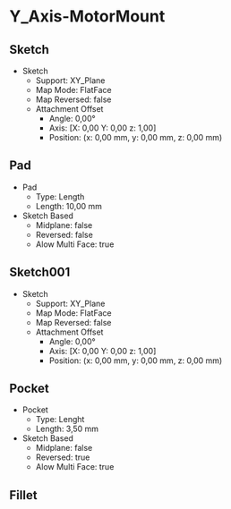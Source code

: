 # Y_Axis-MotorMount

## Sketch

* Sketch
  * Support: XY_Plane
  * Map Mode: FlatFace
  * Map Reversed: false
  * Attachment Offset
    * Angle: 0,00°
    * Axis: [X: 0,00 Y: 0,00 z: 1,00]
    * Position: (x: 0,00 mm, y: 0,00 mm, z: 0,00 mm)

## Pad

* Pad
  * Type: Length
  * Length: 10,00 mm
* Sketch Based
  * Midplane: false
  * Reversed: false
  * Alow Multi Face: true

## Sketch001

* Sketch
  * Support: XY_Plane
  * Map Mode: FlatFace
  * Map Reversed: false
  * Attachment Offset
    * Angle: 0,00°
    * Axis: [X: 0,00 Y: 0,00 z: 1,00]
    * Position: (x: 0,00 mm, y: 0,00 mm, z: 0,00 mm)

## Pocket

* Pocket
  * Type: Lenght
  * Length: 3,50 mm
* Sketch Based
  * Midplane: false
  * Reversed: true
  * Alow Multi Face: true

## Fillet

